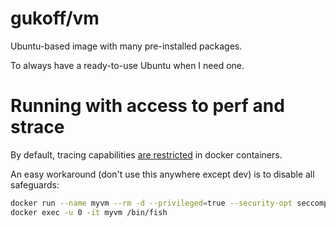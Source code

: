 # gukoff/vm

Ubuntu-based image with many pre-installed packages.

To always have a ready-to-use Ubuntu when I need one.

# Running with access to perf and strace

By default, tracing capabilities [are restricted](https://jvns.ca/blog/2020/04/29/why-strace-doesnt-work-in-docker/) 
in docker containers.

An easy workaround (don't use this anywhere except dev) is to disable all safeguards:

```bash
docker run --name myvm --rm -d --privileged=true --security-opt seccomp=unconfined gukoff/vm
docker exec -u 0 -it myvm /bin/fish
```
